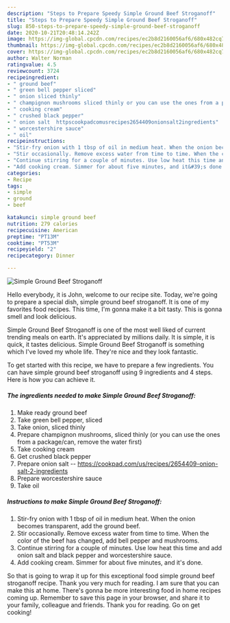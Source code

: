 ```yaml
---
description: "Steps to Prepare Speedy Simple Ground Beef Stroganoff"
title: "Steps to Prepare Speedy Simple Ground Beef Stroganoff"
slug: 850-steps-to-prepare-speedy-simple-ground-beef-stroganoff
date: 2020-10-21T20:48:14.242Z
image: https://img-global.cpcdn.com/recipes/ec2b8d2160056af6/680x482cq70/simple-ground-beef-stroganoff-recipe-main-photo.jpg
thumbnail: https://img-global.cpcdn.com/recipes/ec2b8d2160056af6/680x482cq70/simple-ground-beef-stroganoff-recipe-main-photo.jpg
cover: https://img-global.cpcdn.com/recipes/ec2b8d2160056af6/680x482cq70/simple-ground-beef-stroganoff-recipe-main-photo.jpg
author: Walter Norman
ratingvalue: 4.5
reviewcount: 3724
recipeingredient:
- " ground beef"
- " green bell pepper sliced"
- " onion sliced thinly"
- " champignon mushrooms sliced thinly or you can use the ones from a packagecan remove the water first"
- " cooking cream"
- " crushed black pepper"
- " onion salt  httpscookpadcomusrecipes2654409onionsalt2ingredients"
- " worcestershire sauce"
- " oil"
recipeinstructions:
- "Stir-fry onion with 1 tbsp of oil in medium heat. When the onion becomes transparent, add the ground beef."
- "Stir occasionally. Remove excess water from time to time. When the color of the beef has changed, add bell pepper and mushrooms."
- "Continue stirring for a couple of minutes. Use low heat this time and add onion salt and black pepper and worcestershire sauce."
- "Add cooking cream. Simmer for about five minutes, and it&#39;s done."
categories:
- Recipe
tags:
- simple
- ground
- beef

katakunci: simple ground beef 
nutrition: 279 calories
recipecuisine: American
preptime: "PT13M"
cooktime: "PT53M"
recipeyield: "2"
recipecategory: Dinner

---
```



![Simple Ground Beef Stroganoff](https://img-global.cpcdn.com/recipes/ec2b8d2160056af6/680x482cq70/simple-ground-beef-stroganoff-recipe-main-photo.jpg)

Hello everybody, it is John, welcome to our recipe site. Today, we're going to prepare a special dish, simple ground beef stroganoff. It is one of my favorites food recipes. This time, I'm gonna make it a bit tasty. This is gonna smell and look delicious.



Simple Ground Beef Stroganoff is one of the most well liked of current trending meals on earth. It's appreciated by millions daily. It is simple, it is quick, it tastes delicious. Simple Ground Beef Stroganoff is something which I've loved my whole life. They're nice and they look fantastic.


To get started with this recipe, we have to prepare a few ingredients. You can have simple ground beef stroganoff using 9 ingredients and 4 steps. Here is how you can achieve it.

<!--inarticleads1-->

##### The ingredients needed to make Simple Ground Beef Stroganoff:

1. Make ready  ground beef
1. Take  green bell pepper, sliced
1. Take  onion, sliced thinly
1. Prepare  champignon mushrooms, sliced thinly (or you can use the ones from a package/can, remove the water first)
1. Take  cooking cream
1. Get  crushed black pepper
1. Prepare  onion salt -- https://cookpad.com/us/recipes/2654409-onion-salt-2-ingredients
1. Prepare  worcestershire sauce
1. Take  oil




<!--inarticleads2-->

##### Instructions to make Simple Ground Beef Stroganoff:

1. Stir-fry onion with 1 tbsp of oil in medium heat. When the onion becomes transparent, add the ground beef.
1. Stir occasionally. Remove excess water from time to time. When the color of the beef has changed, add bell pepper and mushrooms.
1. Continue stirring for a couple of minutes. Use low heat this time and add onion salt and black pepper and worcestershire sauce.
1. Add cooking cream. Simmer for about five minutes, and it&#39;s done.




So that is going to wrap it up for this exceptional food simple ground beef stroganoff recipe. Thank you very much for reading. I am sure that you can make this at home. There's gonna be more interesting food in home recipes coming up. Remember to save this page in your browser, and share it to your family, colleague and friends. Thank you for reading. Go on get cooking!
